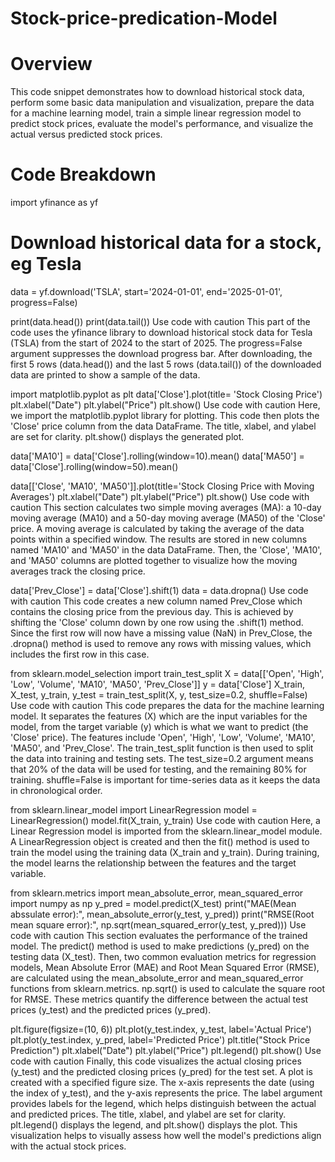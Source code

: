 # Stock-price-predication-Model
# Overview
This code snippet demonstrates how to download historical stock data, perform some basic data manipulation and visualization, prepare the data for a machine learning model, train a simple linear regression model to predict stock prices, evaluate the model's performance, and visualize the actual versus predicted stock prices.

# Code Breakdown
import yfinance as yf

# Download historical data for a stock, eg Tesla
data = yf.download('TSLA', start='2024-01-01', end='2025-01-01', progress=False)

print(data.head())
print(data.tail())
Use code with caution
This part of the code uses the yfinance library to download historical stock data for Tesla (TSLA) from the start of 2024 to the start of 2025. The progress=False argument suppresses the download progress bar. After downloading, the first 5 rows (data.head()) and the last 5 rows (data.tail()) of the downloaded data are printed to show a sample of the data.

import matplotlib.pyplot as plt
data['Close'].plot(title= 'Stock Closing Price')
plt.xlabel("Date")
plt.ylabel("Price")
plt.show()
Use code with caution
Here, we import the matplotlib.pyplot library for plotting. This code then plots the 'Close' price column from the data DataFrame. The title, xlabel, and ylabel are set for clarity. plt.show() displays the generated plot.

data['MA10'] = data['Close'].rolling(window=10).mean()
data['MA50'] = data['Close'].rolling(window=50).mean()

data[['Close', 'MA10', 'MA50']].plot(title='Stock Closing Price with Moving Averages')
plt.xlabel("Date")
plt.ylabel("Price")
plt.show()
Use code with caution
This section calculates two simple moving averages (MA): a 10-day moving average (MA10) and a 50-day moving average (MA50) of the 'Close' price. A moving average is calculated by taking the average of the data points within a specified window. The results are stored in new columns named 'MA10' and 'MA50' in the data DataFrame. Then, the 'Close', 'MA10', and 'MA50' columns are plotted together to visualize how the moving averages track the closing price.

data['Prev_Close'] = data['Close'].shift(1)
data = data.dropna()
Use code with caution
This code creates a new column named Prev_Close which contains the closing price from the previous day. This is achieved by shifting the 'Close' column down by one row using the .shift(1) method. Since the first row will now have a missing value (NaN) in Prev_Close, the .dropna() method is used to remove any rows with missing values, which includes the first row in this case.

from sklearn.model_selection import train_test_split
X = data[['Open', 'High', 'Low', 'Volume', 'MA10', 'MA50', 'Prev_Close']]
y = data['Close']
X_train, X_test, y_train, y_test = train_test_split(X, y, test_size=0.2, shuffle=False)
Use code with caution
This code prepares the data for the machine learning model. It separates the features (X) which are the input variables for the model, from the target variable (y) which is what we want to predict (the 'Close' price). The features include 'Open', 'High', 'Low', 'Volume', 'MA10', 'MA50', and 'Prev_Close'. The train_test_split function is then used to split the data into training and testing sets. The test_size=0.2 argument means that 20% of the data will be used for testing, and the remaining 80% for training. shuffle=False is important for time-series data as it keeps the data in chronological order.

from sklearn.linear_model import LinearRegression
model = LinearRegression()
model.fit(X_train, y_train)
Use code with caution
Here, a Linear Regression model is imported from the sklearn.linear_model module. A LinearRegression object is created and then the fit() method is used to train the model using the training data (X_train and y_train). During training, the model learns the relationship between the features and the target variable.

from sklearn.metrics import mean_absolute_error, mean_squared_error
import numpy as np
y_pred = model.predict(X_test)
print("MAE(Mean abssulate error):", mean_absolute_error(y_test, y_pred))
print("RMSE(Root mean square error):", np.sqrt(mean_squared_error(y_test, y_pred)))
Use code with caution
This section evaluates the performance of the trained model. The predict() method is used to make predictions (y_pred) on the testing data (X_test). Then, two common evaluation metrics for regression models, Mean Absolute Error (MAE) and Root Mean Squared Error (RMSE), are calculated using the mean_absolute_error and mean_squared_error functions from sklearn.metrics. np.sqrt() is used to calculate the square root for RMSE. These metrics quantify the difference between the actual test prices (y_test) and the predicted prices (y_pred).

plt.figure(figsize=(10, 6))
plt.plot(y_test.index, y_test, label='Actual Price')
plt.plot(y_test.index, y_pred, label='Predicted Price')
plt.title("Stock Price Prediction")
plt.xlabel("Date")
plt.ylabel("Price")
plt.legend()
plt.show()
Use code with caution
Finally, this code visualizes the actual closing prices (y_test) and the predicted closing prices (y_pred) for the test set. A plot is created with a specified figure size. The x-axis represents the date (using the index of y_test), and the y-axis represents the price. The label argument provides labels for the legend, which helps distinguish between the actual and predicted prices. The title, xlabel, and ylabel are set for clarity. plt.legend() displays the legend, and plt.show() displays the plot. This visualization helps to visually assess how well the model's predictions align with the actual stock prices.
